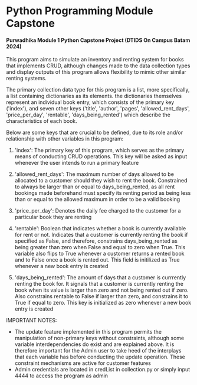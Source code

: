 # Python Programming Module Capstone
#### Purwadhika Module 1 Python Capstone Project (DTIDS On Campus Batam 2024)

This program aims to simulate an inventory and renting system for books that implements CRUD, although changes made to the data collection types and display outputs of this program allows flexibility to mimic other similar renting systems.

The primary collection data type for this program is a list, more specifically, a list containing dictionaries as its elements. the dictionaries themselves represent an individual book entry, which consists of the primary key ('index'), and seven other keys ('title', 'author', 'pages', 'allowed_rent_days', 'price_per_day', 'rentable', 'days_being_rented') which describe the characteristics of each book.

Below are some keys that are crucial to be defined, due to its role and/or relationship with other variables in this program:

1. 'index': The primary key of this program, which serves as the primary means of conducting CRUD operations. This key will be asked as input whenever the user intends to run a primary feature

2. 'allowed_rent_days': The maximum number of days allowed to be allocated to a customer should they wish to rent the book. Constrained to always be larger than or equal to days_being_rented, as all rent bookings made beforehand must specify its renting period as being less than or equal to the allowed maximum in order to be a valid booking

3. 'price_per_day': Denotes the daily fee charged to the customer for a particular book they are renting

4. 'rentable': Boolean that indicates whether a book is currently available for rent or not. Indicates that a customer is currently renting the book if specified as False, and therefore, constrains days_being_rented as being greater than zero when False and equal to zero when True. This variable also flips to True whenever a customer returns a rented book and to False once a book is rented out. This field is initilized as True whenever a new book entry is created

5. 'days_being_rented': The amount of days that a customer is currrently renting the book for. It signals that a customer is currently renting the book when its value is larger than zero and not being rented out if zero. Also constrains rentable to False if larger than zero, and constrains it to True if equal to zero. This key is initialized as zero whenever a new book entry is created

IMPORTANT NOTES: 
- The update feature implemented in this program permits the manipulation of non-primary keys without constraints, although some variable interdependencies do exist and are explained above. It is therefore important for the Admin user to take heed of the interplays that each variable has before conducting the update operation. These constraint mechanisms are active for customer features
- Admin credentials are located in credList in collection.py or simply input 4444 to access the program as admin
